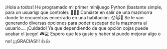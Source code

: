 ¡Hola a todos! He programado mi primer minijuego Python (bastante simple, para un usuari@ que controle). 🧠🧠🌸
Consiste en salir de una mazmorra donde te encuentras encerrado en una habitación. 😯🙀🫢
Se le van generando diversas opciones para poder escapar de la mazmorra al usuario.... ¡Cuidado! Ya que dependiendo de que opción cojas puede acabar el juego! 🎮💻
Espero que les guste y haber si puedo mejorar algo o no! ¡¡¡GRACIAS!!! 👍👍
